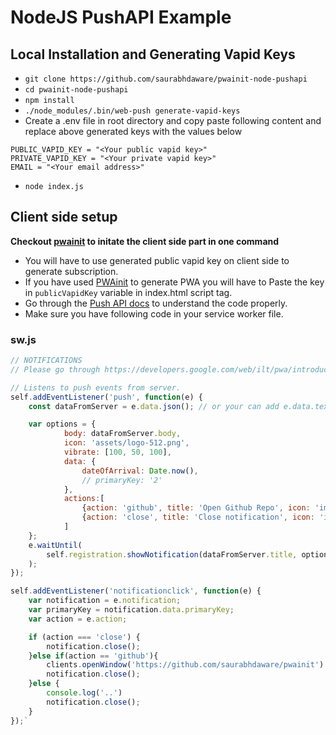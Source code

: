 # NodeJS PushAPI Example

## Local Installation and Generating Vapid Keys
- `git clone https://github.com/saurabhdaware/pwainit-node-pushapi`
- `cd pwainit-node-pushapi`
- `npm install`
- `./node_modules/.bin/web-push generate-vapid-keys`
- Create a .env file in root directory and copy paste following content and replace above generated keys with the values below 
```
PUBLIC_VAPID_KEY = "<Your public vapid key>"
PRIVATE_VAPID_KEY = "<Your private vapid key>"
EMAIL = "<Your email address>"
```
- `node index.js`

## Client side setup
**Checkout [pwainit](https://github.com/saurabhdaware/pwainit) to initate the client side part in one command**

- You will have to use generated public vapid key on client side to generate subscription.
- If you have used [PWAinit](https://github.com/saurabhdaware/pwainit) to generate PWA you will have to Paste the key in `publicVapidKey` variable in index.html script tag.
- Go through the [Push API docs](https://developers.google.com/web/ilt/pwa/introduction-to-push-notifications) to understand the code properly.
- Make sure you have following code in your service worker file.

### sw.js
```js
// NOTIFICATIONS
// Please go through https://developers.google.com/web/ilt/pwa/introduction-to-push-notifications#push_api to understand this properly

// Listens to push events from server.
self.addEventListener('push', function(e) {
    const dataFromServer = e.data.json(); // or your can add e.data.text() and pass text data from server

    var options = {
            body: dataFromServer.body,
            icon: 'assets/logo-512.png',
            vibrate: [100, 50, 100],
            data: {
                dateOfArrival: Date.now(),
                // primaryKey: '2'
            },
            actions:[
                {action: 'github', title: 'Open Github Repo', icon: 'images/checkmark.png'},
                {action: 'close', title: 'Close notification', icon: 'images/xmark.png'},
            ]
    };
    e.waitUntil(
        self.registration.showNotification(dataFromServer.title, options)
    );
});

self.addEventListener('notificationclick', function(e) {
    var notification = e.notification;
    var primaryKey = notification.data.primaryKey;
    var action = e.action;

    if (action === 'close') {
        notification.close();
    }else if(action == 'github'){
        clients.openWindow('https://github.com/saurabhdaware/pwainit')
        notification.close();
    }else {
        console.log('..')
        notification.close();
    }
});`
```